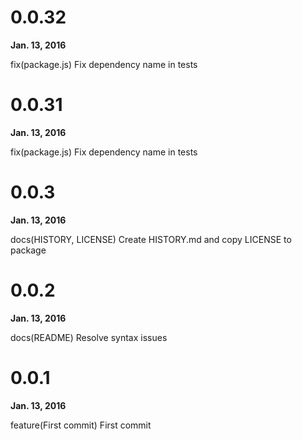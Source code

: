 # 0.0.32

**Jan. 13, 2016**

fix(package.js) Fix dependency name in tests


# 0.0.31

**Jan. 13, 2016**

fix(package.js) Fix dependency name in tests


# 0.0.3

**Jan. 13, 2016**

docs(HISTORY, LICENSE) Create HISTORY.md and copy LICENSE to package


# 0.0.2

**Jan. 13, 2016**

docs(README) Resolve syntax issues


# 0.0.1

**Jan. 13, 2016**

feature(First commit) First commit